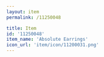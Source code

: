 ```yaml
---
layout: item
permalink: /11250048

title: Item
id: '11250048'
item_name: 'Absolute Earrings'
icon_url: 'item/icon/11200031.png'
---
```

